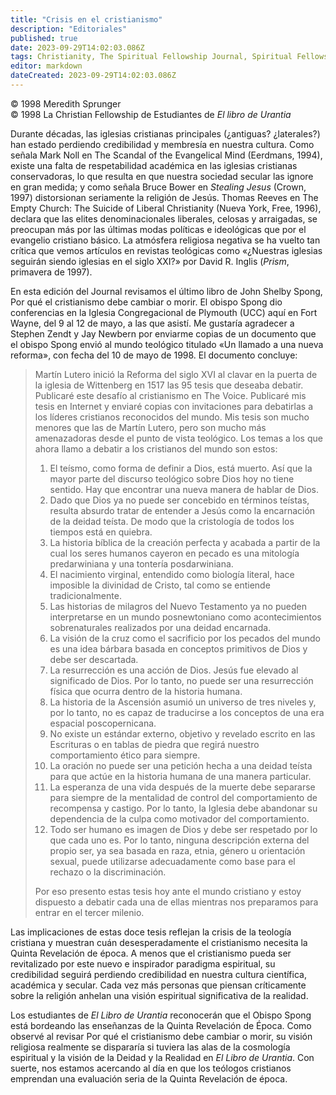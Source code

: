 ```yaml
---
title: "Crisis en el cristianismo"
description: "Editoriales"
published: true
date: 2023-09-29T14:02:03.086Z
tags: Christianity, The Spiritual Fellowship Journal, Spiritual Fellowship, article
editor: markdown
dateCreated: 2023-09-29T14:02:03.086Z
---
```



<p class="v-card v-sheet theme--light grey lighten-3 px-2">© 1998 Meredith Sprunger<br>© 1998 La Christian Fellowship de Estudiantes de <i>El libro de Urantia</i></p>


Durante décadas, las iglesias cristianas principales (¿antiguas? ¿laterales?) han estado perdiendo credibilidad y membresía en nuestra cultura. Como señala Mark Noll en The Scandal of the Evangelical Mind (Eerdmans, 1994), existe una falta de respetabilidad académica en las iglesias cristianas conservadoras, lo que resulta en que nuestra sociedad secular las ignore en gran medida; y como señala Bruce Bower en _Stealing Jesus_ (Crown, 1997) distorsionan seriamente la religión de Jesús. Thomas Reeves en The Empty Church: The Suicide of Liberal Christianity (Nueva York, Free, 1996), declara que las elites denominacionales liberales, celosas y arraigadas, se preocupan más por las últimas modas políticas e ideológicas que por el evangelio cristiano básico. La atmósfera religiosa negativa se ha vuelto tan crítica que vemos artículos en revistas teológicas como «¿Nuestras iglesias seguirán siendo iglesias en el siglo XXI?» por David R. Inglis (_Prism_, primavera de 1997).

En esta edición del Journal revisamos el último libro de John Shelby Spong, Por qué el cristianismo debe cambiar o morir. El obispo Spong dio conferencias en la Iglesia Congregacional de Plymouth (UCC) aquí en Fort Wayne, del 9 al 12 de mayo, a las que asistí. Me gustaría agradecer a Stephen Zendt y Jay Newbern por enviarme copias de un documento que el obispo Spong envió al mundo teológico titulado «Un llamado a una nueva reforma», con fecha del 10 de mayo de 1998. El documento concluye:

> Martín Lutero inició la Reforma del siglo XVI al clavar en la puerta de la iglesia de Wittenberg en 1517 las 95 tesis que deseaba debatir. Publicaré este desafío al cristianismo en The Voice. Publicaré mis tesis en Internet y enviaré copias con invitaciones para debatirlas a los líderes cristianos reconocidos del mundo. Mis tesis son mucho menores que las de Martín Lutero, pero son mucho más amenazadoras desde el punto de vista teológico. Los temas a los que ahora llamo a debatir a los cristianos del mundo son estos:
> 
> 1. El teísmo, como forma de definir a Dios, está muerto. Así que la mayor parte del discurso teológico sobre Dios hoy no tiene sentido. Hay que encontrar una nueva manera de hablar de Dios.
> 2. Dado que Dios ya no puede ser concebido en términos teístas, resulta absurdo tratar de entender a Jesús como la encarnación de la deidad teísta. De modo que la cristología de todos los tiempos está en quiebra.
> 3. La historia bíblica de la creación perfecta y acabada a partir de la cual los seres humanos cayeron en pecado es una mitología predarwiniana y una tontería posdarwiniana.
> 4. El nacimiento virginal, entendido como biología literal, hace imposible la divinidad de Cristo, tal como se entiende tradicionalmente.
> 5. Las historias de milagros del Nuevo Testamento ya no pueden interpretarse en un mundo posnewtoniano como acontecimientos sobrenaturales realizados por una deidad encarnada.
> 6. La visión de la cruz como el sacrificio por los pecados del mundo es una idea bárbara basada en conceptos primitivos de Dios y debe ser descartada.
> 7. La resurrección es una acción de Dios. Jesús fue elevado al significado de Dios. Por lo tanto, no puede ser una resurrección física que ocurra dentro de la historia humana.
> 8. La historia de la Ascensión asumió un universo de tres niveles y, por lo tanto, no es capaz de traducirse a los conceptos de una era espacial poscopernicana.
> 9. No existe un estándar externo, objetivo y revelado escrito en las Escrituras o en tablas de piedra que regirá nuestro comportamiento ético para siempre.
> 10. La oración no puede ser una petición hecha a una deidad teísta para que actúe en la historia humana de una manera particular.
> 11. La esperanza de una vida después de la muerte debe separarse para siempre de la mentalidad de control del comportamiento de recompensa y castigo. Por lo tanto, la Iglesia debe abandonar su dependencia de la culpa como motivador del comportamiento.
> 12. Todo ser humano es imagen de Dios y debe ser respetado por lo que cada uno es. Por lo tanto, ninguna descripción externa del propio ser, ya sea basada en raza, etnia, género u orientación sexual, puede utilizarse adecuadamente como base para el rechazo o la discriminación.
> 
> Por eso presento estas tesis hoy ante el mundo cristiano y estoy dispuesto a debatir cada una de ellas mientras nos preparamos para entrar en el tercer milenio.

Las implicaciones de estas doce tesis reflejan la crisis de la teología cristiana y muestran cuán desesperadamente el cristianismo necesita la Quinta Revelación de época. A menos que el cristianismo pueda ser revitalizado por este nuevo e inspirador paradigma espiritual, su credibilidad seguirá perdiendo credibilidad en nuestra cultura científica, académica y secular. Cada vez más personas que piensan críticamente sobre la religión anhelan una visión espiritual significativa de la realidad.

Los estudiantes de _El Libro de Urantia_ reconocerán que el Obispo Spong está bordeando las enseñanzas de la Quinta Revelación de Época. Como observé al revisar Por qué el cristianismo debe cambiar o morir, su visión religiosa realmente se dispararía si tuviera las alas de la cosmología espiritual y la visión de la Deidad y la Realidad en _El Libro de Urantia_. Con suerte, nos estamos acercando al día en que los teólogos cristianos emprendan una evaluación seria de la Quinta Revelación de época.

